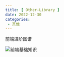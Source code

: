 ```yaml
---
title: [ Other-Library ]
date: 2022-12-30
categories: 
 - 其他
---
```



前端进阶图谱

![前端基础知识](https://i.loli.net/2020/04/07/d3ylR5Z9baUIvmw.png)
